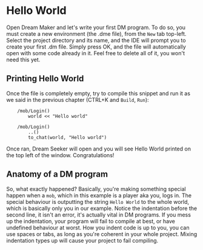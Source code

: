 # Hello World
Open Dream Maker and let's write your first DM program. To do so, you must create a new environment (the .dme file), from the `New` tab top-left. Select the project directory and its name, and the IDE will prompt you to create your first .dm file. Simply press OK, and the file will automatically open with some code already in it. Feel free to delete all of it, you won't need this yet.

## Printing Hello World
Once the file is completely empty, try to compile this snippet and run it as we said in the previous chapter (CTRL+K and `Build`, `Run`):

```raw
    /mob/Login()
		world << "Hello world"
```
```tg
	/mob/Login()
		..()
		to_chat(world, "Hello world")
```

Once ran, Dream Seeker will open and you will see Hello World printed on the top left of the window. Congratulations!
## Anatomy of a DM program
So, what exactly happened? Basically, you're making something special happen when a `mob`, which in this example is a player aka you, logs in. The special behaviour is outputting the string `Hello World` to the whole world, which is basically only you in our example. Notice the indentation before the second line, it isn't an error, it's actually vital in DM programs. If you mess up the indentation, your program will fail to compile at best, or have undefined behaviour at worst. How you indent code is up to you, you can use spaces or tabs, as long as you're coherent in your whole project. Mixing indentation types up will cause your project to fail compiling.
